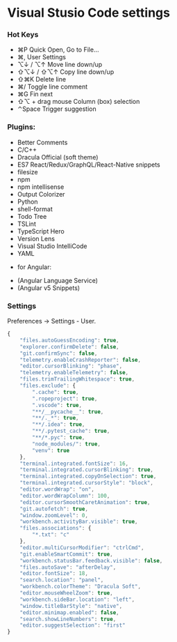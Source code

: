 # Visual Stusio Code settings


### Hot Keys

* ⌘P Quick Open, Go to File…
* ⌘, User Settings
* ⌥↓ / ⌥↑ Move line down/up
* ⇧⌥↓ / ⇧⌥↑ Copy line down/up
* ⇧⌘K Delete line
* ⌘/ Toggle line comment
* ⌘G Fin next
* ⇧⌥ + drag mouse Column (box) selection
* ⌃Space Trigger suggestion

### Plugins:
* Better Comments
* C/C++
* Dracula Official (soft theme)
* ES7 React/Redux/GraphQL/React-Native snippets
* filesize
* npm
* npm intellisense
* Output Colorizer
* Python
* shell-format
* Todo Tree
* TSLint
* TypeScript Hero
* Version Lens
* Visual Studio IntelliCode
* YAML

+ for Angular:
* (Angular Language Service)
* (Angular v5 Snippets)

### Settings

Preferences -> Settings - User.

```javascript
{
    "files.autoGuessEncoding": true,
    "explorer.confirmDelete": false,
    "git.confirmSync": false,
    "telemetry.enableCrashReporter": false,
    "editor.cursorBlinking": "phase",
    "telemetry.enableTelemetry": false,
    "files.trimTrailingWhitespace": true,
    "files.exclude": {
        ".cache": true,
        ".ropeproject": true,
        ".vscode": true,
        "**/__pycache__": true,
        "**/._*": true,
        "**/.idea": true,
        "**/.pytest_cache": true,
        "**/*.pyc": true,
        "node_modules/": true,
        "venv": true
    },
    "terminal.integrated.fontSize": 16,
    "terminal.integrated.cursorBlinking": true,
    "terminal.integrated.copyOnSelection": true,
    "terminal.integrated.cursorStyle": "block",
    "editor.wordWrap": "on",
    "editor.wordWrapColumn": 100,
    "editor.cursorSmoothCaretAnimation": true,
    "git.autofetch": true,
    "window.zoomLevel": 0,
    "workbench.activityBar.visible": true,
    "files.associations": {
        "*.txt": "c"
    },
    "editor.multiCursorModifier": "ctrlCmd",
    "git.enableSmartCommit": true,
    "workbench.statusBar.feedback.visible": false,
    "files.autoSave": "afterDelay",
    "editor.fontSize": 18,
    "search.location": "panel",
    "workbench.colorTheme": "Dracula Soft",
    "editor.mouseWheelZoom": true,
    "workbench.sideBar.location": "left",
    "window.titleBarStyle": "native",
    "editor.minimap.enabled": false,
    "search.showLineNumbers": true,
    "editor.suggestSelection": "first"
}
```
